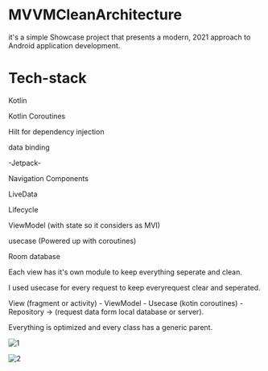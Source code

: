# MVVMCleanArchitecture

it's a simple Showcase project that presents a modern, 2021 approach to Android application development.

# Tech-stack
Kotlin 

Kotlin Coroutines

Hilt for dependency injection

data binding

-Jetpack- 

Navigation Components

LiveData

Lifecycle

ViewModel (with state so it considers as MVI)

usecase (Powered up with coroutines)

Room database


Each view has it's own module to keep everything seperate and clean.

I used usecase for every request to keep everyrequest clear and seperated.

View (fragment or activity) - ViewModel - Usecase (kotin coroutines) - Repository -> (request data form local database or server).

Everything is optimized and every class has a generic parent.

![1](https://user-images.githubusercontent.com/50822992/129482028-8f0ef5a2-bf1d-4db2-ac93-4fb658c9015e.jpg)

![2](https://user-images.githubusercontent.com/50822992/129482067-f6ec0881-020f-40be-a2dd-af68d7c22c09.jpg)

